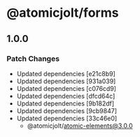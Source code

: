 # @atomicjolt/forms

## 1.0.0

### Patch Changes

- Updated dependencies [e21c8b9]
- Updated dependencies [931a039]
- Updated dependencies [c076cd9]
- Updated dependencies [dfcd64c]
- Updated dependencies [9b182df]
- Updated dependencies [9cb9847]
- Updated dependencies [33c46e0]
  - @atomicjolt/atomic-elements@3.0.0
